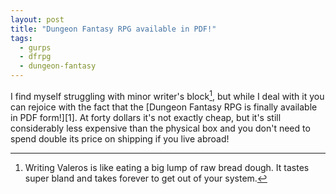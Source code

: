 ```yaml
---
layout: post
title: "Dungeon Fantasy RPG available in PDF!"
tags:
  - gurps
  - dfrpg
  - dungeon-fantasy
---
```


I find myself struggling with minor writer's block[^1], but while I deal with it
you can rejoice with the fact that the [Dungeon Fantasy RPG is finally
available in PDF form!][1]. At forty dollars it's not exactly cheap, but it's
still considerably less expensive than the physical box and you don't need to
spend double its price on shipping if you live abroad!

[^1]: Writing Valeros is like eating a big lump of raw bread dough. It tastes
    super bland and takes forever to get out of your system.

